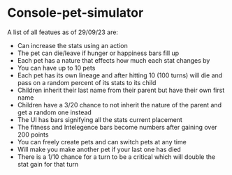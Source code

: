 # Console-pet-simulator
A list of all featues as of 29/09/23 are:
 - Can increase the stats using an action
 - The pet can die/leave if hunger or happiness bars fill up
 - Each pet has a nature that effects how much each stat changes by
 - You can have up to 10 pets
 - Each pet has its own lineage and after hitting 10 (100 turns) will die and pass on a random percent of its stats to its child
 - Children inherit their last name from their parent but have their own first name
 - Children have a 3/20 chance to not inherit the nature of the parent and get a random one instead
 - The UI has bars signifying all the stats current placement
 - The fitness and Intelegence bars become numbers after gaining over 200 points
 - You can freely create pets and can switch pets at any time
 - Will make you make another pet if your last one has died
 - There is a 1/10 chance for a turn to be a critical which will double the stat gain for that turn
